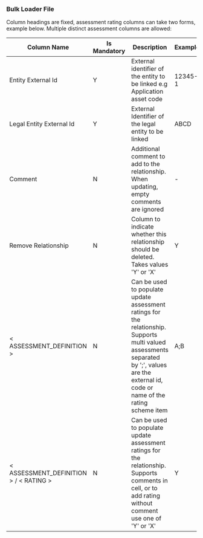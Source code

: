 ### Bulk Loader File

Column headings are fixed, assessment rating columns can take two forms, example below. Multiple distinct assessment
columns are allowed:

| Column Name                            | Is Mandatory | Description                                                                                                                                                                                    | Example   |
|----------------------------------------|--------------|------------------------------------------------------------------------------------------------------------------------------------------------------------------------------------------------|-----------|
| Entity External Id                     | Y            | External identifier of the entity to be linked e.g Application asset code                                                                                                                      | 12345-1   |
| Legal Entity External Id               | Y            | External Identifier of the legal entity to be linked                                                                                                                                           | ABCD      |
| Comment                                | N            | Additional comment to add to the relationship. When updating, empty comments are ignored                                                                                                       | -         |
| Remove Relationship                    | N            | Column to indicate whether this relationship should be deleted. Takes values 'Y' or 'X'                                                                                                        | Y         | 
| < ASSESSMENT_DEFINITION >              | N            | Can be used to populate update assessment ratings for the relationship. Supports multi valued assessments separated by ';', values are the external id, code or name of the rating scheme item | A;B       |
| < ASSESSMENT_DEFINITION > / < RATING > | N            | Can be used to populate update assessment ratings for the relationship. Supports comments in cell, or to add rating without comment use one of 'Y' or 'X'                                      | Y         |
